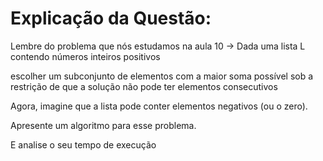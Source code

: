 # Explicação da Questão:
Lembre do problema que nós estudamos na aula 10
→ Dada uma lista L contendo números inteiros positivos


escolher um subconjunto de elementos com a maior soma possível sob a restrição de que a solução não pode ter elementos consecutivos


Agora, imagine que a lista pode conter elementos negativos (ou o zero).


Apresente um algoritmo para esse problema.


E analise o seu tempo de execução
